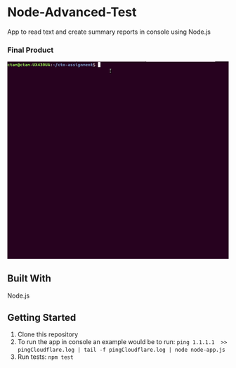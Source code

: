Node-Advanced-Test
=====================

App to read text and create summary reports in console using Node.js

### Final Product

!["Console"](https://github.com/veilance/node-advanced-test/blob/master/docs/node-advanced-test.gif?raw=true)

## Built With

Node.js

## Getting Started

1. Clone this repository
2. To run the app in console an example would be to run: ``ping 1.1.1.1  >> pingCloudflare.log | tail -f pingCloudflare.log | node node-app.js``
3. Run tests: ``npm test``
